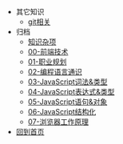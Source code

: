 * 其它知识
  * [git相关](other/git.md)
* 归档
  * [知识杂项](document/知识杂项.md)
  * [00-前端技术](document/00-前端技术.md)
  * [01-职业规划](document/01-职业规划.md)
  * [02-编程语言通识](document/02-编程语言通识.md)
  * [03-JavaScript词法&类型](document/03-JavaScript词法&类型.md)
  * [04-JavaScript表达式&类型](document/04-JavaScript表达式&类型.md)
  * [05-JavaScript语句&对象](document/05-JavaScript语句&对象.md)
  * [06-JavaScript结构化](document/06-JavaScript结构化.md)
  * [07-浏览器工作原理](document/07-浏览器工作原理.md)
* [回到首页](/)